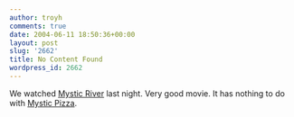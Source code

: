 ```yaml
---
author: troyh
comments: true
date: 2004-06-11 18:50:36+00:00
layout: post
slug: '2662'
title: No Content Found
wordpress_id: 2662
---
```


We watched [Mystic River](http://www.rottentomatoes.com/m/MysticRiver-1126042/) last night. Very good movie. It has nothing to do with [Mystic Pizza](http://www.rottentomatoes.com/m/MysticPizza-1014618/).
